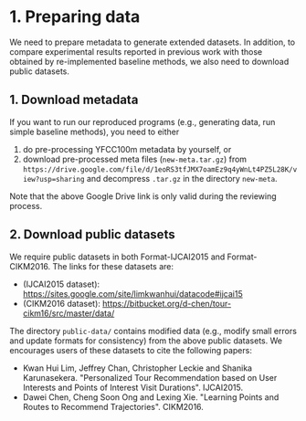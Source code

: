 # 1. Preparing data

We need to prepare metadata to generate extended datasets. In addition, to compare experimental results reported in previous work with those obtained by re-implemented baseline methods, we also need to download public datasets.

## 1. Download metadata

If you want to run our reproduced programs (e.g., generating data, run simple baseline methods), you need to either

1. do pre-processing YFCC100m metadata by yourself, or
2. download pre-processed meta files (`new-meta.tar.gz`) from `https://drive.google.com/file/d/1eoRS3tfJMX7oamEz9q4yWnLt4PZ5L28K/view?usp=sharing` and decompress `.tar.gz` in the directory `new-meta`.

Note that the above Google Drive link is only valid during the reviewing process.

## 2. Download public datasets

We require public datasets in both Format-IJCAI2015 and Format-CIKM2016. The links for these datasets are:

- (IJCAI2015 dataset): https://sites.google.com/site/limkwanhui/datacode#ijcai15
- (CIKM2016 dataset): https://bitbucket.org/d-chen/tour-cikm16/src/master/data/

The directory `public-data/` contains modified data (e.g., modify small errors and update formats for consistency) from the above public datasets. We encourages users of these datasets to cite the following papers:

- Kwan Hui Lim, Jeffrey Chan, Christopher Leckie and Shanika Karunasekera. "Personalized Tour Recommendation based on User Interests and Points of Interest Visit Durations". IJCAI2015.
- Dawei Chen, Cheng Soon Ong and Lexing Xie. "Learning Points and Routes to Recommend Trajectories". CIKM2016.